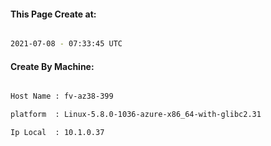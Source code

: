 
   
#### This Page Create at:

```bash

2021-07-08 - 07:33:45 UTC

```

#### Create By Machine:

```bash

Host Name : fv-az38-399

platform  : Linux-5.8.0-1036-azure-x86_64-with-glibc2.31

Ip Local  : 10.1.0.37

```

